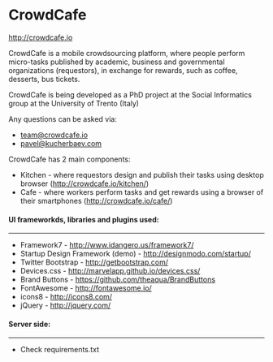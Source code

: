 CrowdCafe
============
http://crowdcafe.io

CrowdCafe is a mobile crowdsourcing platform, where people perform micro-tasks published by academic, 
business and governmental organizations (requestors), in exchange for rewards, such as coffee, desserts, bus tickets.

CrowdCafe is being developed as a PhD project at the Social Informatics group at the University of Trento (Italy)

Any questions can be asked via:
- team@crowdcafe.io
- pavel@kucherbaev.com

CrowdCafe has 2 main components:
- Kitchen - where requestors design and publish their tasks using desktop browser (http://crowdcafe.io/kitchen/)
- Cafe - where workers perform tasks and get rewards using a browser of their smartphones (http://crowdcafe.io/cafe/)


#### UI frameworkds, libraries and plugins used:
***
- Framework7 - http://www.idangero.us/framework7/ 
- Startup Design Framework (demo) - http://designmodo.com/startup/
- Twitter Bootstrap - http://getbootstrap.com/
- Devices.css - http://marvelapp.github.io/devices.css/
- Brand Buttons - https://github.com/theaqua/BrandButtons
- FontAwesome - http://fontawesome.io/
- icons8 - http://icons8.com/
- jQuery - http://jquery.com/

#### Server side:
***
- Check requirements.txt

